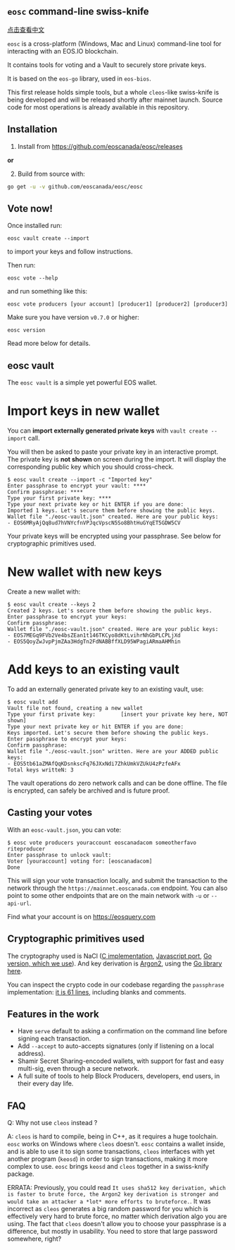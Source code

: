 `eosc` command-line swiss-knife
-------------------------------

[点击查看中文](./README-cn.md)

`eosc` is a cross-platform (Windows, Mac and Linux) command-line tool
for interacting with an EOS.IO blockchain.

It contains tools for voting and a Vault to securely store private
keys.

It is based on the `eos-go` library, used in `eos-bios`.

This first release holds simple tools, but a whole `cleos`-like
swiss-knife is being developed and will be released shortly after
mainnet launch.  Source code for most operations is already available
in this repository.


Installation
------------

1. Install from https://github.com/eoscanada/eosc/releases

**or**

2. Build from source with:

```bash
go get -u -v github.com/eoscanada/eosc/eosc
```



Vote now!
---------

Once installed run:

```
eosc vault create --import
```

to import your keys and follow instructions.

Then run:

```
eosc vote --help
```

and run something like this:

```
eosc vote producers [your account] [producer1] [producer2] [producer3]
```

Make sure you have version `v0.7.0` or higher:

```
eosc version
```

Read more below for details.


eosc vault
----------

The `eosc vault` is a simple yet powerful EOS wallet.



Import keys in new wallet
=========================

You can **import externally generated private keys** with `vault create --import` call.

You will then be asked to paste your private key in an interactive
prompt.  The private key is **not shown** on screen during the
import. It will display the corresponding public key which you should
cross-check.

```
$ eosc vault create --import -c "Imported key"
Enter passphrase to encrypt your vault: ****
Confirm passphrase: ****
Type your first private key: ****
Type your next private key or hit ENTER if you are done:
Imported 1 keys. Let's secure them before showing the public keys.
Wallet file "./eosc-vault.json" created. Here are your public keys:
- EOS6MRyAjQq8ud7hVNYcfnVPJqcVpscN5So8BhtHuGYqET5GDW5CV
```

Your private keys will be encrypted using your passphrase. See below
for cryptographic primitives used.



New wallet with new keys
========================

Create a new wallet with:

```
$ eosc vault create --keys 2
Created 2 keys. Let's secure them before showing the public keys.
Enter passphrase to encrypt your keys:
Confirm passphrase:
Wallet file "./eosc-vault.json" created. Here are your public keys:
- EOS7MEGq9FVb2Ve4bsZEan1t146TKCyo8dKtLvihrNhGbPLCPLjXd
- EOS5QoyZwJvpPjmZAa3HdgTn2FdNABBffXLD95WPagiARmaAHMhin
```


Add keys to an existing vault
=============================

To add an externally generated private key to an existing vault, use:

```
$ eosc vault add
Vault file not found, creating a new wallet
Type your first private key:        [insert your private key here, NOT shown]
Type your next private key or hit ENTER if you are done:
Keys imported. Let's secure them before showing the public keys.
Enter passphrase to encrypt your keys:
Confirm passphrase:
Wallet file "./eosc-vault.json" written. Here are your ADDED public keys:
- EOS5tb61aZMAfQqKDsnkscFq76JXxNdi7ZhkUmkVZUkU4zPzfeAFx
Total keys writteN: 3
```

The vault operations do zero network calls and can be done offline.
The file is encrypted, can safely be archived and is future proof.

Casting your votes
------------------

With an `eosc-vault.json`, you can vote:

```
$ eosc vote producers youraccount eoscanadacom someotherfavo riteproducer
Enter passphrase to unlock vault:
Voter [youraccount] voting for: [eoscanadacom]
Done
```

This will sign your vote transaction locally, and submit the
transaction to the network through the `https://mainnet.eoscanada.com`
endpoint.  You can also point to some other endpoints that are on the
main network with `-u` or `--api-url`.

Find what your account is on https://eosquery.com



Cryptographic primitives used
-----------------------------

The cryptography used is NaCl
([C implementation](https://tweetnacl.cr.yp.to/), [Javascript port](https://github.com/dchest/tweetnacl-js),
[Go version, which we use](https://godoc.org/golang.org/x/crypto/nacl/secretbox)). And
key derivation is [Argon2](https://en.wikipedia.org/wiki/Argon2),
using the [Go library
here](https://godoc.org/golang.org/x/crypto/argon2).

You can inspect the crypto code in our codebase regarding the
`passphrase` implementation: [it is 61 lines](./vault/passphrase.go),
including blanks and comments.




Features in the work
--------------------

* Have `serve` default to asking a confirmation on the command line before signing each transaction.
* Add `--accept` to auto-accepts signatures (only if listening on a local address).
* Shamir Secret Sharing-encoded wallets, with support for fast and easy multi-sig, even through a secure network.
* A full suite of tools to help Block Producers, developers, end users, in their every day life.


FAQ
---

Q: Why not use `cleos` instead ?

A: `cleos` is hard to compile, being in C++, as it requires a huge
toolchain.  `eosc` works on Windows where `cleos` doesn't.  `eosc`
contains a wallet inside, and is able to use it to sign some
transactions, `cleos` interfaces with yet another program (`keosd`) in
order to sign transactions, making it more complex to use. `eosc`
brings `keosd` and `cleos` together in a swiss-knify package.

ERRATA: Previously, you could read `It uses sha512 key derivation,
which is faster to brute force, the Argon2 key derivation is stronger
and would take an attacker a *lot* more efforts to bruteforce.`. It
was incorrect as `cleos` generates a big random password for you which
is effectively very hard to brute force, no matter which derivation
algo you are using.  The fact that `cleos` doesn't allow you to choose
your passphrase is a difference, but mostly in usability. You need to
store that large password somewhere, right?
